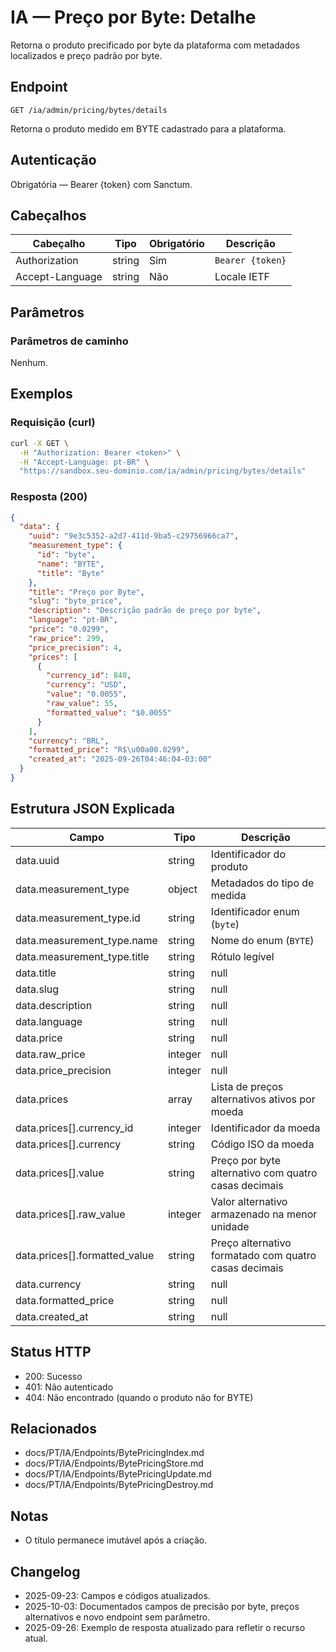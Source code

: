 # IA — Preço por Byte: Detalhe

Retorna o produto precificado por byte da plataforma com metadados localizados e preço padrão por byte.

## Endpoint

```
GET /ia/admin/pricing/bytes/details
```

Retorna o produto medido em BYTE cadastrado para a plataforma.

## Autenticação

Obrigatória — Bearer {token} com Sanctum.

## Cabeçalhos

| Cabeçalho        | Tipo   | Obrigatório | Descrição |
| ---------------- | ------ | ----------- | --------- |
| Authorization    | string | Sim         | `Bearer {token}` |
| Accept-Language  | string | Não         | Locale IETF |

## Parâmetros

### Parâmetros de caminho

Nenhum.

## Exemplos

### Requisição (curl)

```bash
curl -X GET \
  -H "Authorization: Bearer <token>" \
  -H "Accept-Language: pt-BR" \
  "https://sandbox.seu-dominio.com/ia/admin/pricing/bytes/details"
```

### Resposta (200)

```json
{
  "data": {
    "uuid": "9e3c5352-a2d7-411d-9ba5-c29756966ca7",
    "measurement_type": {
      "id": "byte",
      "name": "BYTE",
      "title": "Byte"
    },
    "title": "Preço por Byte",
    "slug": "byte_price",
    "description": "Descrição padrão de preço por byte",
    "language": "pt-BR",
    "price": "0.0299",
    "raw_price": 299,
    "price_precision": 4,
    "prices": [
      {
        "currency_id": 840,
        "currency": "USD",
        "value": "0.0055",
        "raw_value": 55,
        "formatted_value": "$0.0055"
      }
    ],
    "currency": "BRL",
    "formatted_price": "R$\u00a00.0299",
    "created_at": "2025-09-26T04:46:04-03:00"
  }
}
```

## Estrutura JSON Explicada

| Campo                         | Tipo        | Descrição |
| ----------------------------- | ----------- | --------- |
| data.uuid                     | string      | Identificador do produto |
| data.measurement_type         | object      | Metadados do tipo de medida |
| data.measurement_type.id      | string      | Identificador enum (`byte`) |
| data.measurement_type.name    | string      | Nome do enum (`BYTE`) |
| data.measurement_type.title   | string      | Rótulo legível |
| data.title                    | string|null | Título localizado do produto |
| data.slug                     | string|null | Slug usado internamente |
| data.description              | string|null | Descrição localizada padrão |
| data.language                 | string|null | Locale associado ao título padrão |
| data.price                    | string|null | Preço por byte com quatro casas decimais |
| data.raw_price                | integer|null | Valor original armazenado na menor unidade |
| data.price_precision          | integer|null | Precisão decimal aplicada |
| data.prices                   | array       | Lista de preços alternativos ativos por moeda |
| data.prices[].currency_id     | integer     | Identificador da moeda |
| data.prices[].currency        | string      | Código ISO da moeda |
| data.prices[].value           | string      | Preço por byte alternativo com quatro casas decimais |
| data.prices[].raw_value       | integer     | Valor alternativo armazenado na menor unidade |
| data.prices[].formatted_value | string      | Preço alternativo formatado com quatro casas decimais |
| data.currency                 | string|null | Código ISO da moeda padrão |
| data.formatted_price          | string|null | Preço padrão formatado com quatro casas decimais |
| data.created_at               | string|null | Data de criação (ISO 8601) |

## Status HTTP

- 200: Sucesso
- 401: Não autenticado
- 404: Não encontrado (quando o produto não for BYTE)

## Relacionados

- docs/PT/IA/Endpoints/BytePricingIndex.md
- docs/PT/IA/Endpoints/BytePricingStore.md
- docs/PT/IA/Endpoints/BytePricingUpdate.md
- docs/PT/IA/Endpoints/BytePricingDestroy.md

## Notas

- O título permanece imutável após a criação.

## Changelog

- 2025-09-23: Campos e códigos atualizados.
- 2025-10-03: Documentados campos de precisão por byte, preços alternativos e novo endpoint sem parâmetro.
- 2025-09-26: Exemplo de resposta atualizado para refletir o recurso atual.
